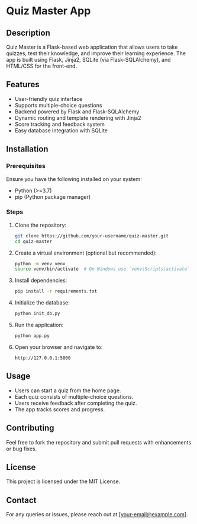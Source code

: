 # Quiz Master App

## Description
Quiz Master is a Flask-based web application that allows users to take quizzes, test their knowledge, and improve their learning experience. The app is built using Flask, Jinja2, SQLite (via Flask-SQLAlchemy), and HTML/CSS for the front-end.

## Features
- User-friendly quiz interface
- Supports multiple-choice questions
- Backend powered by Flask and Flask-SQLAlchemy
- Dynamic routing and template rendering with Jinja2
- Score tracking and feedback system
- Easy database integration with SQLite

## Installation
### Prerequisites
Ensure you have the following installed on your system:
- Python (>=3.7)
- pip (Python package manager)

### Steps
1. Clone the repository:
   ```bash
   git clone https://github.com/your-username/quiz-master.git
   cd quiz-master
   ```
2. Create a virtual environment (optional but recommended):
   ```bash
   python -m venv venv
   source venv/bin/activate  # On Windows use `venv\Scripts\activate`
   ```
3. Install dependencies:
   ```bash
   pip install -r requirements.txt
   ```
4. Initialize the database:
   ```bash
   python init_db.py
   ```
5. Run the application:
   ```bash
   python app.py
   ```
6. Open your browser and navigate to:
   ```
   http://127.0.0.1:5000
   ```

## Usage
- Users can start a quiz from the home page.
- Each quiz consists of multiple-choice questions.
- Users receive feedback after completing the quiz.
- The app tracks scores and progress.

## Contributing
Feel free to fork the repository and submit pull requests with enhancements or bug fixes.

## License
This project is licensed under the MIT License.

## Contact
For any queries or issues, please reach out at [your-email@example.com].
